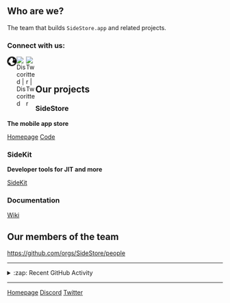 <!-- 
Docs: How to use GitHub README and actions to auto-generate embedded content.
https://github.com/anuraghazra/github-readme-stats
https://www.youtube.com/watch?v=n6d4KHSKqGk
https://github.com/rahuldkjain/github-profile-readme-generator
 -->

## Who are we?

The team that builds `SideStore.app` and related projects.

### Connect with us:

<!--
[![Website](https://img.shields.io/website?label=sidestore.io&style=for-the-badge&url=https://sidestore.io)](https://sidestore.io)
[![Twitter Follow](https://img.shields.io/twitter/follow/sidestore_io?color=1DA1F2&logo=twitter&style=for-the-badge)](https://twitter.com/intent/follow?original_referer=https%3A%2F%2Fgithub.com%2Fsidestore&screen_name=sidestore)
[![GitHub Followers](https://img.shields.io/github/followers/sidestore?style=for-the-badge)]()
[![GitHub Sponsors](https://img.shields.io/github/sponsors/sidestore?style=for-the-badge
)]() 
-->

[<img align="left" alt="sidestore.io" width="22px" src="https://raw.githubusercontent.com/iconic/open-iconic/master/svg/globe.svg" />][website]
[<img align="left" alt="Discord | Discord" width="22px" src="https://cdn.jsdelivr.net/npm/simple-icons@v3/icons/discord.svg" />][discord]
[<img align="left" alt="Twitter | Twitter" width="22px" src="https://cdn.jsdelivr.net/npm/simple-icons@v3/icons/twitter.svg" />][twitter]

<br />
<br />

## Our projects

### SideStore

__The mobile app store__

[Homepage][website]
[Code][git.sidestore]

### SideKit

__Developer tools for JIT and more__

[SideKit][git.sidekit]

### Documentation

[Wiki][wiki]

## Our members of the team

https://github.com/orgs/SideStore/people

---

<details>
  <summary>:zap: Recent GitHub Activity</summary>

<!--START_SECTION:activity-->
1. ❗️ Opened issue [#34](https://github.com/SideStore/sidestore.github.io/issues/34) in [SideStore/sidestore.github.io](https://github.com/SideStore/sidestore.github.io)
2. 🗣 Commented on [#570](https://github.com/SideStore/SideStore/issues/570) in [SideStore/SideStore](https://github.com/SideStore/SideStore)
3. ❗️ Closed issue [#16](https://github.com/SideStore/apple-private-apis/issues/16) in [SideStore/apple-private-apis](https://github.com/SideStore/apple-private-apis)
4. ❗️ Opened issue [#16](https://github.com/SideStore/apple-private-apis/issues/16) in [SideStore/apple-private-apis](https://github.com/SideStore/apple-private-apis)
5. 🗣 Commented on [#2](https://github.com/SideStore/.github/issues/2) in [SideStore/.github](https://github.com/SideStore/.github)
6. 🗣 Commented on [#572](https://github.com/SideStore/SideStore/issues/572) in [SideStore/SideStore](https://github.com/SideStore/SideStore)
7. 🗣 Commented on [#572](https://github.com/SideStore/SideStore/issues/572) in [SideStore/SideStore](https://github.com/SideStore/SideStore)
8. 🗣 Commented on [#572](https://github.com/SideStore/SideStore/issues/572) in [SideStore/SideStore](https://github.com/SideStore/SideStore)
9. 🗣 Commented on [#405](https://github.com/SideStore/SideStore/issues/405) in [SideStore/SideStore](https://github.com/SideStore/SideStore)
10. ❗️ Opened issue [#572](https://github.com/SideStore/SideStore/issues/572) in [SideStore/SideStore](https://github.com/SideStore/SideStore)
11. 🗣 Commented on [#533](https://github.com/SideStore/SideStore/issues/533) in [SideStore/SideStore](https://github.com/SideStore/SideStore)
12. 🗣 Commented on [#571](https://github.com/SideStore/SideStore/issues/571) in [SideStore/SideStore](https://github.com/SideStore/SideStore)
13. ❗️ Closed issue [#571](https://github.com/SideStore/SideStore/issues/571) in [SideStore/SideStore](https://github.com/SideStore/SideStore)
14. 🗣 Commented on [#533](https://github.com/SideStore/SideStore/issues/533) in [SideStore/SideStore](https://github.com/SideStore/SideStore)
15. 🗣 Commented on [#571](https://github.com/SideStore/SideStore/issues/571) in [SideStore/SideStore](https://github.com/SideStore/SideStore)
16. 🗣 Commented on [#570](https://github.com/SideStore/SideStore/issues/570) in [SideStore/SideStore](https://github.com/SideStore/SideStore)
17. ❗️ Opened issue [#571](https://github.com/SideStore/SideStore/issues/571) in [SideStore/SideStore](https://github.com/SideStore/SideStore)
18. 🗣 Commented on [#156](https://github.com/SideStore/SideStore/issues/156) in [SideStore/SideStore](https://github.com/SideStore/SideStore)
19. 🗣 Commented on [#156](https://github.com/SideStore/SideStore/issues/156) in [SideStore/SideStore](https://github.com/SideStore/SideStore)
20. 🗣 Commented on [#570](https://github.com/SideStore/SideStore/issues/570) in [SideStore/SideStore](https://github.com/SideStore/SideStore)
<!--END_SECTION:activity-->

</details>

---

[Homepage][patreon] [Discord][discord] [Twitter][twitter]

<!--
- [Patreon][patreon]
- [OpenCollective][opencollective]
- [YouTube][youtube]
-->

[website]: https://sidestore.io
[wiki]: https://wiki.sidestore.io
[twitter]: https://twitter.com/sidestore_io
[discord]: https://discord.gg/sidestore-949183273383395328
[youtube]: https://youtube.com/TODO
[patreon]: https://www.patreon.com/SideStore
[opencollective]: https://opencollective.com/TODO
[git.sidestore]: https://github.com/SideStore/SideStore/
[git.sidekit]: https://github.com/SideStore/SideKit

